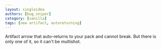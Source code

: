 ```yaml
---
layout: singleidea
authors: [bug_sniper]
category: [vanilla]
tags: [new artifact, autoreturning]
---
```

Artifact arrow that auto-returns to your pack and cannot break. But there is only one of it, so it can't be multishot.
